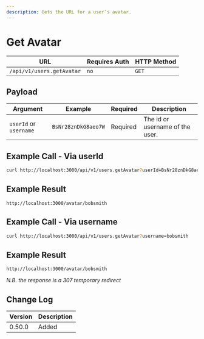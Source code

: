 ```yaml
---
description: Gets the URL for a user’s avatar.
---
```


# Get Avatar

| URL                       | Requires Auth | HTTP Method |
| ------------------------- | ------------- | ----------- |
| `/api/v1/users.getAvatar` | `no`          | `GET`       |

## Payload

| Argument               | Example             | Required | Description                     |
| ---------------------- | ------------------- | -------- | ------------------------------- |
| `userId` or `username` | `BsNr28znDkG8aeo7W` | Required | The id or username of the user. |

## Example Call - Via userId

```bash
curl http://localhost:3000/api/v1/users.getAvatar?userId=BsNr28znDkG8aeo7W
```

## Example Result

```
http://localhost:3000/avatar/bobsmith
```

## Example Call - Via username

```bash
curl http://localhost:3000/api/v1/users.getAvatar?username=bobsmith
```

## Example Result

```
http://localhost:3000/avatar/bobsmith
```

_N.B. the response is a 307 temporary redirect_

## Change Log

| Version | Description |
| ------- | ----------- |
| 0.50.0  | Added       |
